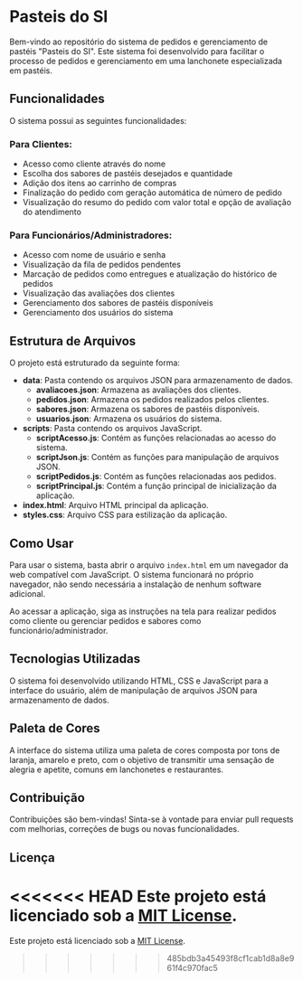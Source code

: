 # Pasteis do SI

Bem-vindo ao repositório do sistema de pedidos e gerenciamento de pastéis "Pasteis do SI". Este sistema foi desenvolvido para facilitar o processo de pedidos e gerenciamento em uma lanchonete especializada em pastéis.

## Funcionalidades

O sistema possui as seguintes funcionalidades:

### Para Clientes:

- Acesso como cliente através do nome
- Escolha dos sabores de pastéis desejados e quantidade
- Adição dos itens ao carrinho de compras
- Finalização do pedido com geração automática de número de pedido
- Visualização do resumo do pedido com valor total e opção de avaliação do atendimento

### Para Funcionários/Administradores:

- Acesso com nome de usuário e senha
- Visualização da fila de pedidos pendentes
- Marcação de pedidos como entregues e atualização do histórico de pedidos
- Visualização das avaliações dos clientes
- Gerenciamento dos sabores de pastéis disponíveis
- Gerenciamento dos usuários do sistema

## Estrutura de Arquivos

O projeto está estruturado da seguinte forma:

- **data**: Pasta contendo os arquivos JSON para armazenamento de dados.
  - **avaliacoes.json**: Armazena as avaliações dos clientes.
  - **pedidos.json**: Armazena os pedidos realizados pelos clientes.
  - **sabores.json**: Armazena os sabores de pastéis disponíveis.
  - **usuarios.json**: Armazena os usuários do sistema.
- **scripts**: Pasta contendo os arquivos JavaScript.
  - **scriptAcesso.js**: Contém as funções relacionadas ao acesso do sistema.
  - **scriptJson.js**: Contém as funções para manipulação de arquivos JSON.
  - **scriptPedidos.js**: Contém as funções relacionadas aos pedidos.
  - **scriptPrincipal.js**: Contém a função principal de inicialização da aplicação.
- **index.html**: Arquivo HTML principal da aplicação.
- **styles.css**: Arquivo CSS para estilização da aplicação.

## Como Usar

Para usar o sistema, basta abrir o arquivo `index.html` em um navegador da web compatível com JavaScript. O sistema funcionará no próprio navegador, não sendo necessária a instalação de nenhum software adicional.

Ao acessar a aplicação, siga as instruções na tela para realizar pedidos como cliente ou gerenciar pedidos e sabores como funcionário/administrador.

## Tecnologias Utilizadas

O sistema foi desenvolvido utilizando HTML, CSS e JavaScript para a interface do usuário, além de manipulação de arquivos JSON para armazenamento de dados.

## Paleta de Cores

A interface do sistema utiliza uma paleta de cores composta por tons de laranja, amarelo e preto, com o objetivo de transmitir uma sensação de alegria e apetite, comuns em lanchonetes e restaurantes.

## Contribuição

Contribuições são bem-vindas! Sinta-se à vontade para enviar pull requests com melhorias, correções de bugs ou novas funcionalidades.

## Licença

<<<<<<< HEAD
Este projeto está licenciado sob a [MIT License](LICENSE).
=======
Este projeto está licenciado sob a [MIT License](LICENSE).
>>>>>>> 485bdb3a45493f8cf1cab1d8a8e961f4c970fac5
